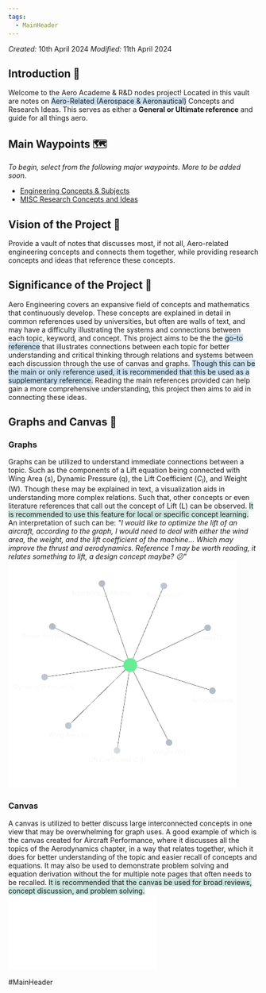 ```yaml
---
tags:
  - MainHeader
---
```

*Created:* 10th April 2024
*Modified:*   11th April 2024
## Introduction 👋
Welcome to the Aero Academe & R&D nodes project! Located in this vault are notes on <span style="background:rgba(5, 117, 197, 0.2)">Aero-Related (Aerospace & Aeronautical)</span> Concepts and Research Ideas. This serves as either a **General or Ultimate reference** and guide for all things aero. 

## Main Waypoints 🗺️
*To begin, select from the following major waypoints. More to be added soon.*
- [Engineering Concepts & Subjects](./Engineering%20Concepts%20&%20Subjects.md)
- [MISC Research Concepts and Ideas](./MISC%20Research%20Concepts%20and%20Ideas.md)

## Vision of the Project 💭
Provide a vault of notes that discusses most, if not all, Aero-related engineering concepts and connects them together, while providing research concepts and ideas that reference these concepts.

## Significance of the Project 🤔
Aero Engineering covers an expansive field of concepts and mathematics that continuously develop. These concepts are explained in detail in common references used by universities, but often are walls of text, and may have a difficulty illustrating the systems and connections between each topic, keyword, and concept. 
This project aims to be the the <span style="background:rgba(5, 117, 197, 0.2)">go-to reference</span> that illustrates connections between each topic for better understanding and critical thinking through relations and systems between each discussion through the use of canvas and graphs. <span style="background:rgba(5, 117, 197, 0.2)">Though this can be the main or only reference used, it is recommended that this be used as a supplementary reference.</span> Reading the main references provided can help gain a more comprehensive understanding, this project then aims to aid in connecting these ideas.

## Graphs and Canvas 🧠
### Graphs
Graphs can be utilized to understand immediate connections between a topic. Such as the components of a Lift equation being connected with Wing Area (s), Dynamic Pressure (q), the Lift Coefficient ($C_l$), and Weight (W). Though these may be explained in text, a visualization aids in understanding more complex relations. Such that, other concepts or even literature references that call out the concept of Lift (L) can be observed. <span style="background:rgba(3, 135, 102, 0.2)">It is recommended to use this feature for local or specific concept learning.</span>
An interpretation of such can be:
	*"I would like to optimize the lift of an aircraft, according to the graph, I would need to deal with either the wind area, the weight, and the lift coefficient of the machine... Which may improve the thrust and aerodynamics. Reference 1 may be worth reading, it relates something to lift, a design concept maybe? 😕"*
![Pasted image 20240410210730](./Pasted%20image%2020240410210730.png)

### Canvas
A canvas is utilized to better discuss large interconnected concepts in one view that may be overwhelming for graph uses. A good example of which is the canvas created for Aircraft Performance, where it discusses all the topics of the Aerodynamics chapter, in a way that relates together, which it does for better understanding of the topic and easier recall of concepts and equations. It may also be used to demonstrate problem solving and equation derivation without the for multiple note pages that often needs to be recalled. <span style="background:rgba(3, 135, 102, 0.2)">It is recommended that the canvas be used for broad reviews, concept discussion, and problem solving.</span>
![Aircraft Performance Canvas.canvas](Aircraft%20Performance%20Canvas.canvas.md)

#MainHeader 